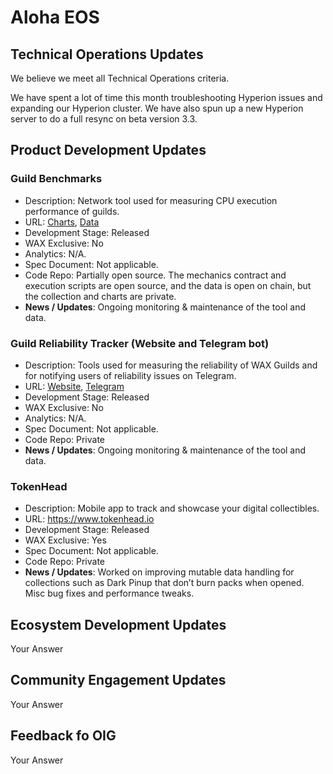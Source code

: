 # Aloha EOS

## Technical Operations Updates

We believe we meet all Technical Operations criteria.

We have spent a lot of time this month troubleshooting Hyperion issues and expanding our Hyperion cluster. We have also spun up a new Hyperion server to do a full resync on beta version 3.3.

## Product Development Updates

### Guild Benchmarks

- Description: Network tool used for measuring CPU execution performance of guilds.
- URL: [Charts](https://www.alohaeos.com/tools/benchmarks#networkId=11&timeframeId=4), [Data](https://wax.bloks.io/account/eosmechanics)
- Development Stage: Released
- WAX Exclusive: No
- Analytics: N/A.
- Spec Document: Not applicable.
- Code Repo: Partially open source. The mechanics contract and execution scripts are open source, and the data is open on chain, but the collection and charts are private.
- **News / Updates**: Ongoing monitoring & maintenance of the tool and data.

### Guild Reliability Tracker (Website and Telegram bot)

- Description: Tools used for measuring the reliability of WAX Guilds and for notifying users of reliability issues on Telegram.
- URL: [Website](https://www.alohaeos.com/tools/reliability#networkId=11&timeframeId=10&sort=rank&sortDir=asc), [Telegram](https://t.me/WAX_Mainnet_Aloha_Tracker)
- Development Stage: Released
- WAX Exclusive: No
- Analytics: N/A.
- Spec Document: Not applicable.
- Code Repo: Private
- **News / Updates**: Ongoing monitoring & maintenance of the tool and data.

### TokenHead

- Description: Mobile app to track and showcase your digital collectibles.
- URL: https://www.tokenhead.io
- Development Stage: Released
- WAX Exclusive: Yes
- Spec Document: Not applicable.
- Code Repo: Private
- **News / Updates**: Worked on improving mutable data handling for collections such as Dark Pinup that don’t burn packs when opened. Misc bug fixes and performance tweaks.

## Ecosystem Development Updates

Your Answer

## Community Engagement Updates

Your Answer

## Feedback fo OIG

Your Answer
